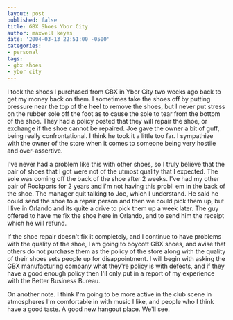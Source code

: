 ```yaml
---
layout: post
published: false
title: GBX Shoes Ybor City
author: maxwell keyes
date: '2004-03-13 22:51:00 -0500'
categories:
- personal
tags:
- gbx shoes
- ybor city
---
```


I took the shoes I purchased from GBX in Ybor City two weeks ago back to get my
money back on them. I sometimes take the shoes off by putting pressure near the
top of the heel to remove the shoes, but I never put stress on the rubber sole
off the foot as to cause the sole to tear from the bottom of the shoe. They had
a policy posted that they will repair the shoe, or exchange if the shoe cannot
be repaired. Joe gave the owner a bit of guff, being really confrontational. I
think he took it a little too far. I sympathize with the owner of the store when
it comes to someone being very hostile and over-assertive.

I've never had a problem like this with other shoes, so I truly believe that the
pair of shoes that I got were not of the utmost quality that I expected. The
sole was coming off the back of the shoe after 2 weeks. I've had my other pair
of Rockports for 2 years and i'm not having this probl! em in the back of the
shoe. The manager quit talking to Joe, which I understand. He said he could send
the shoe to a repair person and then we could pick them up, but I live in
Orlando and its quite a drive to pick them up a week later. The guy offered to
have me fix the shoe here in Orlando, and to send him the receipt which he will
refund.

If the shoe repair doesn't fix it completely, and I continue to have problems
with the quality of the shoe, I am going to boycott GBX shoes, and avise that
others do not purchase them as the policy of the store along with the quality of
their shoes sets people up for disappointment. I will begin with asking the GBX
manufacturing company what they're policy is with defects, and if they have a
good enough policy then I'll only put in a report of my experience with the
Better Business Bureau.

On another note. I think I'm going to be more active in the club scene in
atmospheres I'm comfortable in with music I like, and people who I think have a
good taste. A good new hangout place. We'll see.
